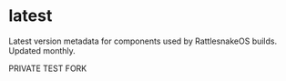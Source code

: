 # latest
Latest version metadata for components used by RattlesnakeOS builds. Updated monthly.


PRIVATE TEST FORK

